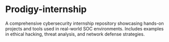 # Prodigy-internship
A comprehensive cybersecurity internship repository showcasing hands-on projects and tools used in real-world SOC environments. Includes examples in ethical hacking, threat analysis, and network defense strategies. 
